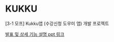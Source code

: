 # KUKKU
[3-1 모프] Kukku앱 (수강신청 도우미 앱) 개발 프로젝트

[발표 및 상세 기능 설명 ppt 링크](https://github.com/su-bin99/KUKKU/blob/master/KUKKU%E1%84%87%E1%85%A1%E1%86%AF%E1%84%91%E1%85%ADppt.pdf)
